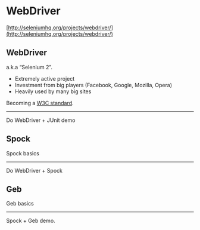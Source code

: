 # WebDriver

[http://seleniumhq.org/projects/webdriver/](http://seleniumhq.org/projects/webdriver/)

## WebDriver

a.k.a “Selenium 2”.

* Extremely active project
* Investment from big players (Facebook, Google, Mozilla, Opera)
* Heavily used by many big sites

Becoming a [W3C standard](http://dvcs.w3.org/hg/webdriver/raw-file/515b648d58ff/webdriver-spec.html).

---

Do WebDriver + JUnit demo

## Spock

Spock basics

---

Do WebDriver + Spock

## Geb

Geb basics

---

Spock + Geb demo.